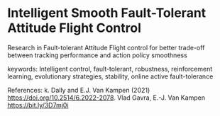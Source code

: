 # Intelligent Smooth Fault-Tolerant Attitude Flight Control

Research in Fault-tolerant Attitude Flight control for better trade-off between tracking performance and action policy smoothness

keywords: Intelligent control, fault-tolerant, robustness, reinforcement learning, evolutionary strategies, stability, online active fault-tolerance

References:
    k. Dally and E.J. Van Kampen (2021) https://doi.org/10.2514/6.2022-2078.
    Vlad Gavra, E.-J. Van Kampen https://bit.ly/3D7mj0i

